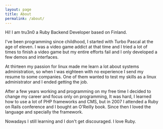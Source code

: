 ```yaml
---
layout: page
title: About
permalink: /about/
---
```


Hi! I am tru3n0 a Ruby Backend Developer based on Finland.

I've been programming since childhood, I started with Turbo Pascal at the age of eleven.
I was a video game addict at that time and I tried a lot of times to finish a video game
but my entire efforts fail and I only developed a few demos and interfaces.

At thirteen my passion for linux made me learn a lot about systems administration, so
when I was eighteen with no experience I send my resume to some companies. One of them
wanted to test my skills as a linux administrator and I ended getting the job.

After a few years working and programming on my free time I decided to change my
career and focus only on programming, It was hard, I learned how to use a lot of
PHP frameworks and CMS, but in 2007 I attended a Ruby on Rails conference and I 
bought an O'Reilly book. Since then I loved the language and specially the framework.

Nowadays I still learning and I don't get discouraged. I love Ruby.
